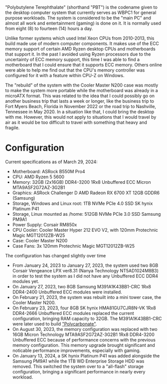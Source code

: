 "Polybutylene Terephthalate" (shorthand "PBT") is the codename given to the desktop computer system that currently serves as WBPC1 for general purpose workloads. The system is considered to be the "main PC" and almost all work and entertainment (gaming) is done on it. It is normally used from eight (8) to fourteen (14) hours a day.

Unlike former systems which used Intel Xeon CPUs from 2010-2013, this build made use of modern computer components. It makes use of the ECC memory support of certain AMD Ryzen desktop CPUs and motherboards that support it. In the past I avoided using Ryzen processors due to the uncertainty of ECC memory support, this time I was able to find a motherboard that I could ensure that it supports ECC memory. Others online were able to help me find out that the CPU's memory controller was configured for it with a feature within CPU-Z on Windows.

The "rebuild" of the system with the Cooler Master N200 case was mostly to make the system more portable while the motherboard was already in a microATX format. This was related to the idea that I could possibly go on another business trip that lasts a week or longer, like the business trip to Fort Myers Beach, Florida in November 2022 or the road trip to Nashville, Tennessee in May 2020. In a situation like that, I could bring the desktop with me. However, this would not apply to situations that I would travel by air as it would be too difficult to travel with something that heavy and fragile.

# Configuration
Current specifications as of March 29, 2024:

- Motherboard: ASRock B550M Pro4
- CPU: AMD Ryzen 5 5600
- Memory: 32GB (2x16GB) DDR4-3200 1Rx8 Unbuffered ECC Micron MTA9ASF2G72AZ-3G2B1
- Graphics: ASRock Challenger D AMD Radeon RX 6700 XT 12GB GDDR6 (Samsung)
- Storage, Windows and Linux root: 1TB NVMe PCIe 4.0 SSD SK hynix Platinum P41
- Storage, Linux mounted as /home: 512GB NVMe PCIe 3.0 SSD Samsung PM9A1
- Power Supply: Corsair RM850x
- CPU Cooler: Cooler Master Hyper 212 EVO V2, with 120mm Protechnic Magic MGT12012ZB-W25
- Case: Cooler Master N200
- Case Fans: 3x 120mm Protechnic Magic MGT12012ZB-W25

The configuration has changed slightly over time

- From January 24, 2023 to January 27, 2023, the system used two 8GB Corsair Vengeance LPX ver8.31 (Nanya Technology NT5AD1024M8B3) in order to test the system as I did not have any Unbuffered ECC DDR4 modules yet.
- On January 27, 2023, two 8GB Samsung M391A1K43BB1-CRC 1Rx8 DDR4-2400 Unbuffered ECC modules were installed.
- On February 21, 2023, the system was rebuilt into a mini tower case, the Cooler Master N200.
- On February 23, 2023, four 8GB SK hynix HMA81GU7CJR8N-VK 1Rx8 DDR4-2666 Unbuffered ECC modules replaced the current configuration, bringing RAM capacity to 32GB. The M391A1K43BB1-CRC were later used to build ["Polycarbonate"](../pc_pc/).
- On August 30, 2023, the memory configuration was replaced with two 16GB Micron Technology MTA9ASF2G72AZ-3G2B1 1Rx8 DDR4-3200 Unbuffered ECC because of performance concerns with the previous memory configuration. This memory upgrade brought significant and noticable performance improvements, especially with gaming.
- On January 13, 2024, a SK hynix Platinum P41 was added alongside the Samsung PM9A1 while the 1TB WD Enterprise Storage HDD was removed. This switched the system over to a "all-flash" storage configuration, bringing a significant performance in nearly every workload.
